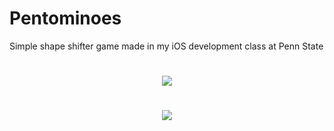 # Pentominoes
Simple shape shifter game made in my iOS development class at Penn State

#

<p align="center">
  <img src="https://github.com/Julp04/Pentominoes/blob/master/pentominoes0.gif">
</p>


#
<p align="center">
  <img src="https://github.com/Julp04/Pentominoes/blob/master/pentominoes1.gif">
</p>
